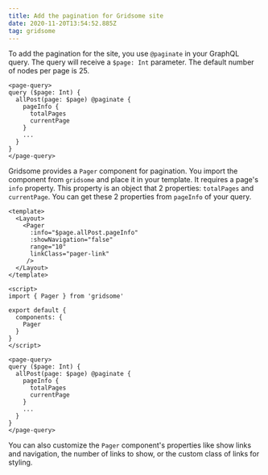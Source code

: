 ```yaml
---
title: Add the pagination for Gridsome site
date: 2020-11-20T13:54:52.885Z
tag: gridsome
---
```

To add the pagination for the site, you use `@paginate` in your GraphQL query. The query will receive a `$page: Int` parameter. The default number of nodes per page is 25. 

```
<page-query>
query ($page: Int) {
  allPost(page: $page) @paginate {
    pageInfo {
      totalPages
      currentPage
    }
    ...
  }
}
</page-query>
```

Gridsome provides a `Pager` component for pagination. You import the component from `gridsome` and place it in your template. It requires a page's `info` property. This property is an object that 2 properties: `totalPages` and `currentPage`. You can get these 2 properties from `pageInfo` of your query.

```
<template>
  <Layout>
    <Pager 
      :info="$page.allPost.pageInfo" 
      :showNavigation="false" 
      range="10"
      linkClass="pager-link"
     />
  </Layout>
</template>

<script>
import { Pager } from 'gridsome'

export default {
  components: {
    Pager
  }
}
</script>

<page-query>
query ($page: Int) {
  allPost(page: $page) @paginate {
    pageInfo {
      totalPages
      currentPage
    }
    ...
  }
}
</page-query>
```

You can also customize the `Pager` component's properties like show links and navigation, the number of links to show, or the custom class of links for styling.